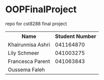 # OOPFinalProject
repo for cst8288 final project
<table>
<tr>
  <th>Name</th>
  <th>Student Number</th>
</tr>
<tr>
  <td>Khairunnisa Ashri</td>
  <td>041164870</td>
</tr>
<tr>
  <td>Lily Schmeer</td>
  <td>041003275</td>
</tr>
<tr>
  <td>Francesca Parent</td>
  <td>041063843</td>
</tr>
<tr>
  <td>Oussema Faleh</td>
  <td> </td>
</tr>
